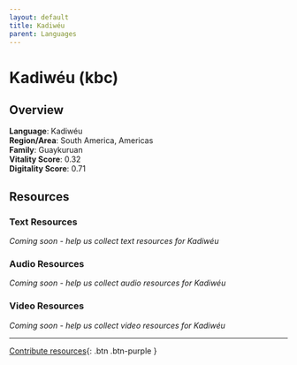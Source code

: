 ```yaml
---
layout: default
title: Kadiwéu
parent: Languages
---
```


# Kadiwéu (kbc)

## Overview

**Language**: Kadiwéu  
**Region/Area**: South America, Americas  
**Family**: Guaykuruan  
**Vitality Score**: 0.32  
**Digitality Score**: 0.71  

## Resources

### Text Resources
*Coming soon - help us collect text resources for Kadiwéu*

### Audio Resources
*Coming soon - help us collect audio resources for Kadiwéu*

### Video Resources
*Coming soon - help us collect video resources for Kadiwéu*

---

[Contribute resources](https://fairtrain.github.io/){: .btn .btn-purple }
